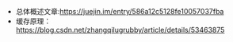 * 总体概述文章:https://juejin.im/entry/586a12c5128fe10057037fba
* 缓存原理：https://blog.csdn.net/zhangqilugrubby/article/details/53463875